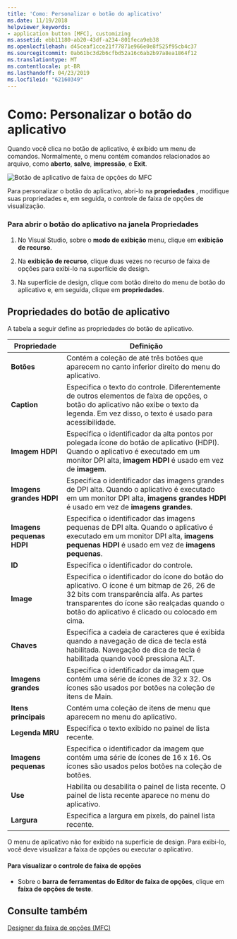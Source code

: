 ```yaml
---
title: 'Como: Personalizar o botão do aplicativo'
ms.date: 11/19/2018
helpviewer_keywords:
- application button [MFC], customizing
ms.assetid: ebb11180-ab20-43df-a234-801feca9eb38
ms.openlocfilehash: d45ceaf1cce21f77871e966e0e8f525f95cb4c37
ms.sourcegitcommit: 0ab61bc3d2b6cfbd52a16c6ab2b97a8ea1864f12
ms.translationtype: MT
ms.contentlocale: pt-BR
ms.lasthandoff: 04/23/2019
ms.locfileid: "62160349"
---
```

# <a name="how-to-customize-the-application-button"></a>Como: Personalizar o botão do aplicativo

Quando você clica no botão de aplicativo, é exibido um menu de comandos. Normalmente, o menu contém comandos relacionados ao arquivo, como **aberto**, **salve**, **impressão**, e **Exit**.

![Botão de aplicativo de faixa de opções do MFC](../mfc/media/application_button.png "botão de aplicativo de faixa de opções do MFC")

Para personalizar o botão do aplicativo, abri-lo na **propriedades** , modifique suas propriedades e, em seguida, o controle de faixa de opções de visualização.

### <a name="to-open-the-application-button-in-the-properties-window"></a>Para abrir o botão do aplicativo na janela Propriedades

1. No Visual Studio, sobre o **modo de exibição** menu, clique em **exibição de recurso**.

1. Na **exibição de recurso**, clique duas vezes no recurso de faixa de opções para exibi-lo na superfície de design.

1. Na superfície de design, clique com botão direito do menu de botão do aplicativo e, em seguida, clique em **propriedades**.

## <a name="application-button-properties"></a>Propriedades do botão de aplicativo

A tabela a seguir define as propriedades do botão de aplicativo.

|Propriedade|Definição|
|--------------|----------------|
|**Botões**|Contém a coleção de até três botões que aparecem no canto inferior direito do menu do aplicativo.|
|**Caption**|Especifica o texto do controle. Diferentemente de outros elementos de faixa de opções, o botão do aplicativo não exibe o texto da legenda. Em vez disso, o texto é usado para acessibilidade.|
|**Imagem HDPI**|Especifica o identificador da alta pontos por polegada ícone do botão de aplicativo (HDPI). Quando o aplicativo é executado em um monitor DPI alta, **imagem HDPI** é usado em vez de **imagem**.|
|**Imagens grandes HDPI**|Especifica o identificador das imagens grandes de DPI alta. Quando o aplicativo é executado em um monitor DPI alta, **imagens grandes HDPI** é usado em vez de **imagens grandes**.|
|**Imagens pequenas HDPI**|Especifica o identificador das imagens pequenas de DPI alta. Quando o aplicativo é executado em um monitor DPI alta, **imagens pequenas HDPI** é usado em vez de **imagens pequenas**.|
|**ID**|Especifica o identificador do controle.|
|**Image**|Especifica o identificador do ícone do botão do aplicativo. O ícone é um bitmap de 26, 26 de 32 bits com transparência alfa. As partes transparentes do ícone são realçadas quando o botão do aplicativo é clicado ou colocado em cima.|
|**Chaves**|Especifica a cadeia de caracteres que é exibida quando a navegação de dica de tecla está habilitada. Navegação de dica de tecla é habilitada quando você pressiona ALT.|
|**Imagens grandes**|Especifica o identificador da imagem que contém uma série de ícones de 32 x 32. Os ícones são usados por botões na coleção de itens de Main.|
|**Itens principais**|Contém uma coleção de itens de menu que aparecem no menu do aplicativo.|
|**Legenda MRU**|Especifica o texto exibido no painel de lista recente.|
|**Imagens pequenas**|Especifica o identificador da imagem que contém uma série de ícones de 16 x 16. Os ícones são usados pelos botões na coleção de botões.|
|**Use**|Habilita ou desabilita o painel de lista recente. O painel de lista recente aparece no menu do aplicativo.|
|**Largura**|Especifica a largura em pixels, do painel lista recente.|

O menu de aplicativo não for exibido na superfície de design. Para exibi-lo, você deve visualizar a faixa de opções ou executar o aplicativo.

#### <a name="to-preview-the-ribbon-control"></a>Para visualizar o controle de faixa de opções

- Sobre o **barra de ferramentas do Editor de faixa de opções**, clique em **faixa de opções de teste**.

## <a name="see-also"></a>Consulte também

[Designer da faixa de opções (MFC)](../mfc/ribbon-designer-mfc.md)

